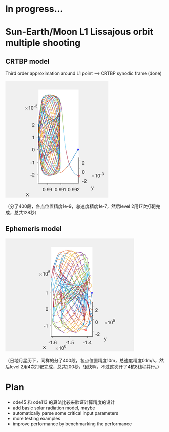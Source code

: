  # In progress...

# Sun-Earth/Moon L1 Lissajous orbit multiple shooting

## CRTBP model

Third order approximation around L1 point --> CRTBP synodic frame (done)

![](Test_02_CRTBP.gif)

（分了400段，各点位置精度1e-9，总速度精度1e-7，然后level 2用17次打靶完成，总共128秒）

## Ephemeris model


![](Test_02_Ephemeris.gif)

（日地月星历下，同样的分了400段，各点位置精度10m，总速度精度0.1m/s，然后level 2用4次打靶完成，总共200秒，很快啊，不过这次开了4核8线程并行。）




# Plan 
- ode45 和 ode113 的算法比较来验证计算精度的设计
- add basic solar radiation model, maybe
- automatically parse some critical input parameters
- more testing examples
- improve performance by benchmarking the performance
